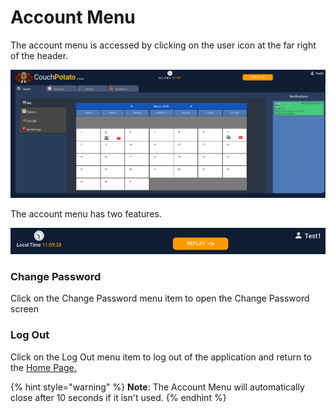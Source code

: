 # Account Menu

The account menu is accessed by clicking on the user icon at the far right of the header.

![](../../../../.gitbook/assets/image%20%2814%29.png)

The account menu has two features.

![](../../../../.gitbook/assets/image%20%288%29.png)

### Change Password

Click on the Change Password menu item to open the Change Password screen

### Log Out

Click on the Log Out menu item to log out of the application and return to the [Home Page.](../home-page.md)

{% hint style="warning" %}
**Note**: The Account Menu will automatically close after 10 seconds if it isn't used.
{% endhint %}



